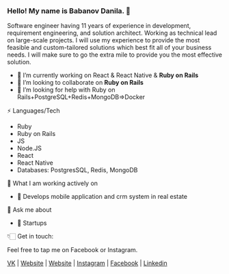 ### Hello! My name is Babanov Danila. 👋

Software engineer having 11 years of experience in development, requirement engineering, and solution architect. Working as technical lead on large-scale projects. I will use my experience to provide the most feasible and custom-tailored solutions which best fit all of your business needs. I will make sure to go the extra mile to provide you the most effective solution.

- 🔭 I’m currently working on React & React Native & **Ruby on Rails**
- 👯 I’m looking to collaborate on **Ruby on Rails**  
- 🤔 I’m looking for help with Ruby on Rails+PostgreSQL+Redis+MongoDB=>Docker

⚡ Languages/Tech

- Ruby
- Ruby on Rails
- JS
- Node.JS
- React
- React Native
- Databases: PostgresSQL, Redis, MongoDB

👀 What I am working actively on 

- 🌱 Develops mobile application and crm system in real estate

💬 Ask me about

- 🌱 Startups

👇🏻 Get in touch:

Feel free to tap me on Facebook or Instagram.

   [VK](https://vk.com/danilababanov "website") | [Website](https://danilababanov.ru "website") | [Website](https://oocc.ru "website") | [Instagram](http://instagram.com/danilababanov "instagram") | [Facebook](https://www.facebook.com/danilababanov/ "fb") | [Linkedin](https://www.linkedin.com/in/danilababanov/ "linkedin")
